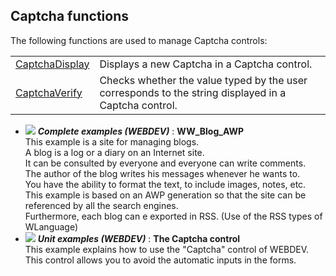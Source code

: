 


## Captcha functions
			



<a name="NOTE1"></a>
<a name="NOTE1_1"></a>
The following functions are used to manage Captcha controls:



|   |   |
| --- | --- |
| [CaptchaDisplay](../WDLang2/1000019389.md) | Displays a new Captcha in a Captcha control. |
| [CaptchaVerify](../WDLang2/1000019390.md) | Checks whether the value typed by the user corresponds to the string displayed in a Captcha control. |






- ![](https://doc.pcsoft.fr/en-US/images/image.awp?langid=3&name=WW_Blog_AWP.gif) ***Complete examples (WEBDEV)*** : **WW_Blog_AWP** <br>This example is a site for managing blogs.<br>A blog is a log or a diary on an Internet site. <br>It can be consulted by everyone and everyone can write comments.<br>The author of the blog writes his messages whenever he wants to.<br>You have the ability to format the text, to include images, notes, etc.<br>This example is based on an AWP generation so that the site can be referenced by all the search engines.<br>Furthermore, each blog can e exported in RSS. (Use of the RSS types of WLanguage)
- ![](https://doc.pcsoft.fr/en-US/images/image.awp?langid=3&name=TheCaptchacontrol.gif) ***Unit examples (WEBDEV)*** : **The Captcha control** <br>This example explains how to use the "Captcha" control of WEBDEV. <br>This control allows you to avoid the automatic inputs in the forms.


